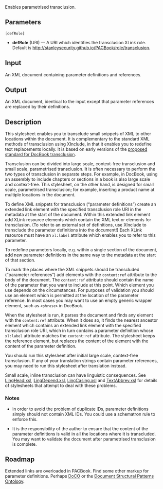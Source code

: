 Enables parametrised transclusion.

## Parameters

`[defRole]`

* **defRole** (URI) — A URI which identifies the transclusion XLink role. Default is http://stanleysecurity.github.io/PACBook/role/transclusion.

## Input

An XML document containing parameter definitions and references.

## Output

An XML document, identical to the input except that parameter references are replaced by their definitions.

## Description

This stylesheet enables you to transclude small snippets of XML to other locations within the document. It is complementary to the standard XML methods of transclusion using XInclude, in that it enables you to redefine text replacements locally. It is based on early versions of the [proposed standard for DocBook transclusion](http://docbook.org/docs/transclusion).

Transclusion can be divided into large scale, context-free transclusion and small scale, parametrised transclusion. It is often necessary to perform the two types of transclusion in separate steps. For example, in DocBook, using an assembly to include chapters or sections in a book is also large scale and context-free. This stylesheet, on the other hand, is designed for small scale, parametrised transclusion; for example, inserting a product name at multiple locations in the document.

To define XML snippets for transclusion (“parameter definitions”) create an extended link element with the specified transclusion role URI in the metadata at the start of the document. Within this extended link element add XLink resource elements which contain the XML text or elements for transclusion. (To refer to an external set of definitions, use XInclude to transclude the parameter definitions into the document!) Each XLink resource must have an `xl:label` attribute which enables you to refer to this parameter.

To redefine parameters locally, e.g. within a single section of the document, add new parameter definitions in the same way to the metadata at the start of that section.

To mark the places where the XML snippets should be transcluded (“parameter references”) add elements with the `content:ref` attribute to the body of the document. The `content:ref` attribute should contain the name of the parameter that you want to include at this point. Which element you use depends on the circumstances. For purposes of validation you should use an element which is permitted at the location of the parameter reference. In most cases you may want to use an empty generic wrapper element, such as `<phrase>` in DocBook.

When the stylesheet is run, it parses the document and finds any element with the `content:ref` attribute. When it does so, it finds the nearest ancestor element which contains an extended link element with the specified transclusion role URI, which in turn contains a parameter definition whose `xl:label` attribute matches the `content:ref` attribute. The stylesheet keeps the reference element, but replaces the content of the element with the content of the parameter definition.

You should run this stylesheet after initial large scale, context-free transclusion. If any of your translation strings contain parameter references, you may need to run this stylesheet after translation instead.

Small scale, inline transclusion can have linguistic consequences. See [LingHead.xsl](LingHead.xsl), [LingDepend.xsl](LingDepend.xsl), [LingCasing.xsl](LingCasing.xsl) and [TextAbbrev.xsl](TextAbbrev.xsl) for details of stylesheets that attempt to deal with these problems.

### Notes

* In order to avoid the problem of duplicate IDs, parameter definitions simply should not contain XML IDs. You could use a schematron rule to enforce this.

* It is the responsibility of the author to ensure that the content of the parameter definitions is valid in all the locations where it is transcluded. You may want to validate the document after parametrised transclusion is complete.

## Roadmap

Extended links are overloaded in PACBook. Find some other markup for parameter definitions. Perhaps [DoCO](http://purl.org/spar/doco) or the [Document Structural Patterns Ontology](http://www.essepuntato.it/2008/12/pattern).